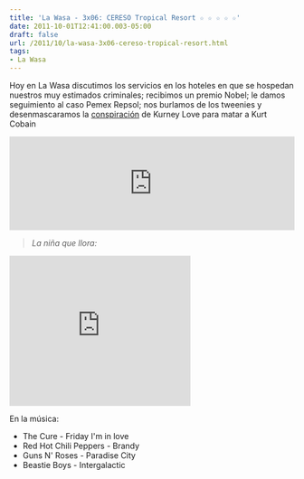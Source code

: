 ```yaml
---
title: 'La Wasa - 3x06: CERESO Tropical Resort ☆ ☆ ☆ ☆ ☆'
date: 2011-10-01T12:41:00.003-05:00
draft: false
url: /2011/10/la-wasa-3x06-cereso-tropical-resort.html
tags: 
- La Wasa
---
```


Hoy en La Wasa discutimos los servicios en los hoteles en que se hospedan nuestros muy estimados criminales; recibimos un premio Nobel; le damos seguimiento al caso Pemex Repsol; nos burlamos de los tweenies y desenmascaramos la [conspiración](http://www.justiceforkurt.com/) de Kurney Love para matar a Kurt Cobain  
  
<iframe width="100%" height="166" scrolling="no" frameborder="no" src="http://w.soundcloud.com/player/?url=http%3A%2F%2Fapi.soundcloud.com%2Ftracks%2F85194848&amp;show_artwork=true"></iframe>  

> _La niña que llora:_

  
  

<object class="BLOGGER-youtube-video" classid="clsid:D27CDB6E-AE6D-11cf-96B8-444553540000" codebase="http://download.macromedia.com/pub/shockwave/cabs/flash/swflash.cab#version=6,0,40,0" data-thumbnail-src="http://2.gvt0.com/vi/8w8QRnO38cY/0.jpg" height="266" width="320">
<param name="movie" value="http://www.youtube.com/v/8w8QRnO38cY&amp;fs=1&amp;source=uds">
<param name="bgcolor" value="#FFFFFF">
<embed width="320" height="266" src="http://www.youtube.com/v/8w8QRnO38cY&amp;fs=1&amp;source=uds" type="application/x-shockwave-flash">
</object>

  

En la música:

*   The Cure - Friday I'm in love
*   Red Hot Chili Peppers - Brandy
*   Guns N' Roses - Paradise City
*   Beastie Boys - Intergalactic